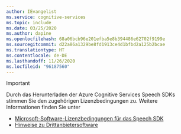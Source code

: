 ```yaml
---
author: IEvangelist
ms.service: cognitive-services
ms.topic: include
ms.date: 03/25/2020
ms.author: dapine
ms.openlocfilehash: 68a06bcb96e201efba5e8b394486e62702f9199e
ms.sourcegitcommit: d22a86a1329be8fd1913ce4d1bfbd2a125b2bcae
ms.translationtype: HT
ms.contentlocale: de-DE
ms.lasthandoff: 11/26/2020
ms.locfileid: "96187560"
---
```

> [!IMPORTANT]
> Durch das Herunterladen der Azure Cognitive Services Speech SDKs stimmen Sie den zugehörigen Lizenzbedingungen zu. Weitere Informationen finden Sie unter
> - <a href="https://aka.ms/csspeech/license201809" target="_blank">Microsoft-Software-Lizenzbedingungen für das Speech SDK <span class="docon docon-navigate-external x-hidden-focus"></span></a>
> - <a href="https://csspeechstorage.blob.core.windows.net/drop/1.0.0/ThirdPartyNotices.html" target="_blank">Hinweise zu Drittanbietersoftware<span class="docon docon-navigate-external x-hidden-focus"></span></a>
